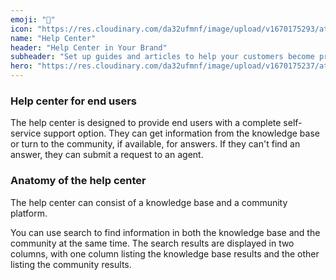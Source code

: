 ```yaml
---
emoji: "🛟"
icon: "https://res.cloudinary.com/da32ufmnf/image/upload/v1670175293/atlas-2.0/iimikcipq0aatq4hkp3g.png"
name: "Help Center"
header: "Help Center in Your Brand"
subheader: "Set up guides and articles to help your customers become pro’s with your product’s offering – all in your company’s brand."
hero: "https://res.cloudinary.com/da32ufmnf/image/upload/v1670175237/atlas-2.0/gfoq2fzg1okr7o7oghry.png"
---
```


### Help center for end users

The help center is designed to provide end users with a complete self-service support option. They can get information from the knowledge base or turn to the community, if available, for answers. If they can't find an answer, they can submit a request to an agent.

### Anatomy of the help center

The help center can consist of a knowledge base and a community platform.

You can use search to find information in both the knowledge base and the community at the same time. The search results are displayed in two columns, with one column listing the knowledge base results and the other listing the community results.
